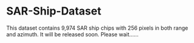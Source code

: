 # SAR-Ship-Dataset

This dataset contains 9,974 SAR ship chips with 256 pixels in both range and azimuth. It will be released soon. Please wait......
